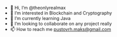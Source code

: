 - 👋 Hi, I’m @theonlyrealmax
- 👀 I’m interested in Blockchain and Cryptography
- 🌱 I’m currently learning Java
- 💞️ I’m looking to collaborate on any project really
- 📫 How to reach me pustovrh.maks@gmail.com

<!---
theonlyrealmax/theonlyrealmax is a ✨ special ✨ repository because its `README.md` (this file) appears on your GitHub profile.
You can click the Preview link to take a look at your changes.
--->
